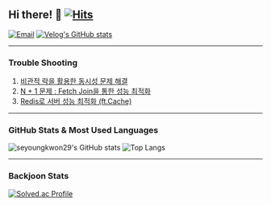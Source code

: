 ## Hi there! 👋 [![Hits](https://hits.seeyoufarm.com/api/count/incr/badge.svg?url=https%3A%2F%2Fgithub.com%2Fseyoungkwon29&count_bg=%2379C83D&title_bg=%23555555&icon=&icon_color=%23E7E7E7&title=hits&edge_flat=false)](https://hits.seeyoufarm.com)

[![Email](https://img.shields.io/badge/seyoungkwon29@gmail.com-EA4335?style=flat-square&logo=Gmail&logoColor=white)](mailto:seyoungkwon29@gmail.com)
[![Velog's GitHub stats](https://velog-readme-stats.vercel.app/api/badge?name=Blog)](https://velog.io/@seyoungkwon29/posts)

---
### Trouble Shooting
1. [비관적 락을 활용한 동시성 문제 해결](https://velog.io/@seyoungkwon29/%ED%8A%B8%EB%9F%AC%EB%B8%94-%EC%8A%88%ED%8C%85-%EB%B9%84%EA%B4%80%EC%A0%81-%EB%9D%BD%EC%9D%84-%ED%99%9C%EC%9A%A9%ED%95%9C-%EB%8F%99%EC%8B%9C%EC%84%B1-%EB%AC%B8%EC%A0%9C-%ED%95%B4%EA%B2%B0)
2. [N + 1 문제 : Fetch Join을 통한 성능 최적화](https://velog.io/@seyoungkwon29/%ED%8A%B8%EB%9F%AC%EB%B8%94-%EC%8A%88%ED%8C%85-N-1-%EB%AC%B8%EC%A0%9C-Fetch-Join%EC%9D%84-%ED%86%B5%ED%95%9C-%EC%84%B1%EB%8A%A5-%EC%B5%9C%EC%A0%81%ED%99%94)
3. [Redis로 서버 성능 최적화 (ft.Cache)](https://velog.io/@seyoungkwon29/Redis-Redis%EB%A1%9C-%EC%84%9C%EB%B2%84-%EC%84%B1%EB%8A%A5-%EC%B5%9C%EC%A0%81%ED%99%94-ft.-Cache)
---
### GitHub Stats & Most Used Languages
![seyoungkwon29's GitHub stats](https://github-readme-stats.vercel.app/api?username=seyoungkwon29&show_icons=true&theme=merko) 
![Top Langs](https://github-readme-stats.vercel.app/api/top-langs/?username=seyoungkwon29&layout=compact&theme=merko)

---
### Backjoon Stats
[![Solved.ac Profile](http://mazassumnida.wtf/api/generate_badge?boj=hwi1386)](https://solved.ac/hwi1386)


<!--
**seyoungkwon29/seyoungkwon29** is a ✨ _special_ ✨ repository because its `README.md` (this file) appears on your GitHub profile.

Here are some ideas to get you started:

- 🔭 I’m currently working on ...
- 🌱 I’m currently learning ...
- 👯 I’m looking to collaborate on ...
- 🤔 I’m looking for help with ...
- 💬 Ask me about ...
- 📫 How to reach me: ...
- 😄 Pronouns: ...
- ⚡ Fun fact: ...
-->
